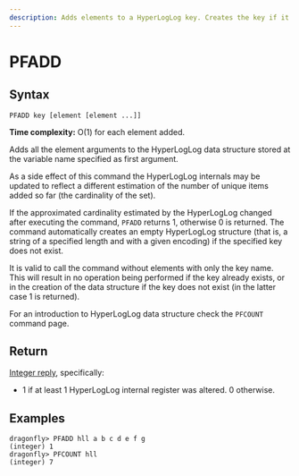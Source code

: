 ```yaml
---
description: Adds elements to a HyperLogLog key. Creates the key if it doesn't exist
---
```


# PFADD

## Syntax

    PFADD key [element [element ...]]

**Time complexity:** O(1) for each element added.


Adds all the element arguments to the HyperLogLog data structure stored at the variable name
specified as first argument.

As a side effect of this command the HyperLogLog internals may be updated to reflect a different
estimation of the number of unique items added so far (the cardinality of the set).

If the approximated cardinality estimated by the HyperLogLog changed after executing the command,
`PFADD` returns 1, otherwise 0 is returned. The command automatically creates an empty HyperLogLog
structure (that is, a string of a specified length and with a given encoding) if the specified key
does not exist.

It is valid to call the command without elements with only the key name. This will result in no
operation being performed if the key already exists, or in the creation of the data structure if
the key does not exist (in the latter case 1 is returned).

For an introduction to HyperLogLog data structure check the `PFCOUNT` command page.


## Return

[Integer reply](https://redis.io/docs/reference/protocol-spec#resp-integers), specifically:
*  1 if at least 1 HyperLogLog internal register was altered. 0 otherwise.

## Examples

```shell
dragonfly> PFADD hll a b c d e f g
(integer) 1
dragonfly> PFCOUNT hll
(integer) 7
```
